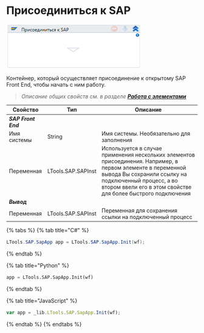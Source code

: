 # Присоединиться к SAP

![](<../../../.gitbook/assets/image (424).png>)

Контейнер, который осуществляет присоединение к открытому SAP Front End, чтобы начать с ним работу.

> *Описание общих свойств см. в разделе [**Работа с элементами**](https://docs.primo-rpa.ru/primo-rpa/primo-studio/process/elements)*

| Свойство   | Тип                | Описание                                                 |
| ---------- | ------------------ | -------------------------------------------------------- |
| ***SAP Front End***             |           |  |
| Имя системы | String            | Имя системы. Необязательно для заполнения |
| Переменная | LTools.SAP.SAPInst | Используется в случае применения нескольких элементов присоединения. Например, в первом элементе в переменной вывода Вы сохранили ссылку на подключенный процесс, а во втором ввели его в этом свойстве для более быстрого подключения |
| ***Вывод*** |  |  |
| Переменная | LTools.SAP.SAPInst | Переменная для сохранения ссылки на подключенный процесс |


{% tabs %}
{% tab title="C#" %}
```csharp
LTools.SAP.SapApp app = LTools.SAP.SapApp.Init(wf);
```
{% endtab %}

{% tab title="Python" %}
```python
app = LTools.SAP.SapApp.Init(wf)
```
{% endtab %}

{% tab title="JavaScript" %}
```javascript
var app = _lib.LTools.SAP.SapApp.Init(wf);
```
{% endtab %}
{% endtabs %}
